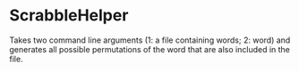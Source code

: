 # ScrabbleHelper
Takes two command line arguments (1: a file containing words; 2: word) and generates all possible permutations of the word that are also included in the file.
